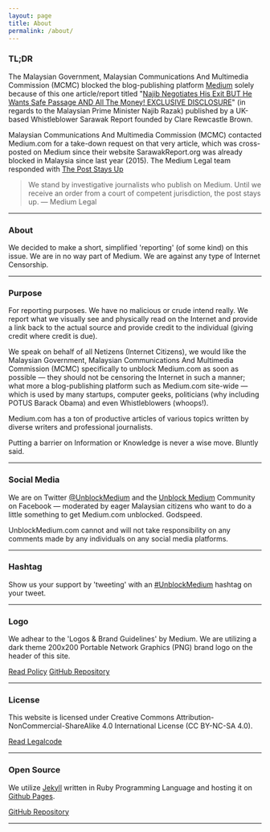```yaml
---
layout: page
title: About 
permalink: /about/
---
```



### TL;DR

The Malaysian Government, Malaysian Communications And Multimedia Commission (MCMC) blocked the blog-publishing platform <a href="https://medium.com/about/about-medium-9eac453da935" target="_blank">Medium</a> solely because of this one article/report titled "<a href="https://medium.com/@sarawakreport/najib-negotiates-his-exit-but-he-wants-safe-passage-and-all-the-money-exclusive-disclosure-8d7d44343b50#.br6lvkxwl" target="_blank">Najib Negotiates His Exit BUT He Wants Safe Passage AND All The Money! EXCLUSIVE DISCLOSURE</a>" (in regards to the Malaysian Prime Minister Najib Razak) published by a UK-based Whistleblower Sarawak Report founded by Clare Rewcastle Brown. 

Malaysian Communications And Multimedia Commission (MCMC) contacted Medium.com for a take-down request on that very article, which was cross-posted on Medium since their website SarawakReport.org was already blocked in Malaysia since last year (2015). The Medium Legal team responded with <a href="https://medium.com/medium-legal/the-post-stays-up-d222e34cb7e7" target="_blank">The Post Stays Up</a>

> We stand by investigative journalists who publish on Medium. Until we receive an order from a court of competent jurisdiction, the post stays up. &mdash; Medium Legal

- - - 

### About 

We decided to make a short, simplified 'reporting' (of some kind) on this issue. We are in no way part of Medium. We are against any type of Internet Censorship.

- - - 

### Purpose

For reporting purposes. We have no malicious or crude intend really. We report what we visually see and physically read on the Internet and provide a link back to the actual source and provide credit to the individual (giving credit where credit is due). 

We speak on behalf of all Netizens (Internet Citizens), we would like the Malaysian Government, Malaysian Communications And Multimedia Commission (MCMC) specifically to unblock Medium.com as soon as possible &mdash; they should not be censoring the Internet in such a manner; what more a blog-publishing platform such as Medium.com site-wide &mdash; which is used by many startups, computer geeks, politicians (why including POTUS Barack Obama) and even Whistleblowers (whoops!).

Medium.com has a ton of productive articles of various topics written by diverse writers and professional journalists.

Putting a barrier on Information or Knowledge is never a wise move. Bluntly said.

- - - 

### Social Media

We are on Twitter <a href="//twitter.com/UnblockMedium" target="_blank">@UnblockMedium</a> and the <a href="https://www.facebook.com/UnblockMedium/" target="_blank">Unblock Medium</a> Community on Facebook &mdash; moderated by eager Malaysian citizens who want to do a little something to get Medium.com unblocked. Godspeed.

UnblockMedium.com cannot and will not take responsibility on any comments made by any individuals on any social media platforms.

- - - 

### Hashtag

Show us your support by 'tweeting' with an <a href="https://twitter.com/search?src=typd&q=%23UnblockMedium" target="_blank">#UnblockMedium</a> hashtag on your tweet.

- - -
					
### Logo

We adhear to the 'Logos &amp; Brand Guidelines' by Medium. We are utilizing a dark theme 200x200 Portable Network Graphics (PNG) brand logo on the header of this site.

<a href="https://medium.com/policy/logos-and-brand-guidelines-f1a01a733592#.pb6tj77r0" target="_blank" class="btn btn-primary btn-lg pull-center">Read Policy</a>
<a href="https://github.com/Medium/medium-logos" target="_blank" class="btn btn-default btn-lg pull-center">GitHub Repository</a>

- - -
					
### License

This website is licensed under Creative Commons Attribution-NonCommercial-ShareAlike 4.0 International License (CC BY-NC-SA 4.0).

<a href="https://creativecommons.org/licenses/by-nc-sa/4.0/legalcode" target="_blank" class="btn btn-primary btn-lg pull-center">Read Legalcode</a>

- - -
				
### Open Source

We utilize <a href="https://jekyllrb.com/" target="_blank">Jekyll</a> written in Ruby Programming Language and hosting it on <a href="https://pages.github.com/" target="_blank">Github Pages</a>.

<a href="https://github.com/UnblockMedium" target="_blank" class="btn btn-primary btn-lg pull-center">GitHub Repository</a>

- - -